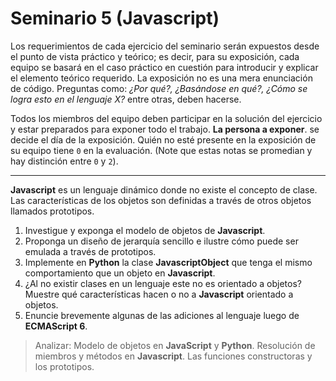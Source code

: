 # Seminario 5 (Javascript)

Los requerimientos de cada ejercicio del seminario serán expuestos desde el punto de vista práctico y teórico; es decir, para su exposición, cada equipo se basará en el caso práctico en cuestión para introducir y explicar el elemento teórico requerido. La exposición no es una mera enunciación de código. Preguntas como: _¿Por qué?, ¿Basándose en qué?, ¿Cómo se logra esto en el lenguaje X?_ entre otras, deben hacerse.

Todos los miembros del equipo deben participar en la solución del ejercicio y estar preparados para exponer todo el trabajo. **La persona a exponer**. se decide el día de la exposición. Quién no esté presente en la exposición de su equipo tiene `0` en la evaluación. (Note que estas notas se promedian y hay distinción entre `0` y `2`).

---

**Javascript** es un lenguaje dinámico donde no existe el concepto de clase. Las características de los objetos son definidas a través de otros objetos llamados prototipos.

1. Investigue y exponga el modelo de objetos de **Javascript**.
2. Proponga un diseño de jerarquía sencillo e ilustre cómo puede ser emulada a través de prototipos.
3. Implemente en **Python** la clase **JavascriptObject** que tenga el mismo comportamiento que un objeto en **Javascript**.
4. ¿Al no existir clases en un lenguaje este no es orientado a objetos? Muestre qué características hacen o no a **Javascript** orientado a objetos.
5. Enuncie brevemente algunas de las adiciones al lenguaje luego de **ECMAScript 6**.

> Analizar: Modelo de objetos en **JavaScript** y **Python**. Resolución de miembros y métodos en **Javascript**. Las funciones constructoras y los prototipos.

